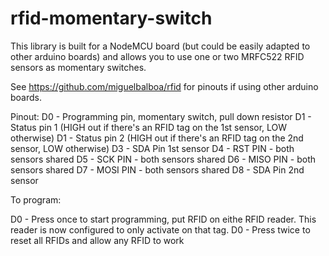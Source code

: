 # rfid-momentary-switch

This library is built for a NodeMCU board (but could be easily adapted to other arduino boards) and allows you to use one or two MRFC522 RFID sensors as momentary switches. 

See https://github.com/miguelbalboa/rfid for pinouts if using other arduino boards.


Pinout: 
D0 - Programming pin, momentary switch, pull down resistor
D1 - Status pin 1 (HIGH out if there's an RFID tag on the 1st sensor, LOW otherwise)
D1 - Status pin 2 (HIGH out if there's an RFID tag on the 2nd sensor, LOW otherwise)
D3 - SDA Pin 1st sensor
D4 - RST PIN - both sensors shared
D5 - SCK PIN - both sensors shared
D6 - MISO PIN - both sensors shared
D7 - MOSI PIN - both sensors shared
D8 - SDA Pin 2nd sensor


To program:

D0 - Press once to start programming, put RFID on eithe RFID reader. This reader is now configured to only activate on that tag. 
D0 - Press twice to reset all RFIDs and allow any RFID to work
